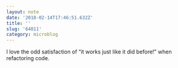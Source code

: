 ```yaml
---
layout: note
date: '2018-02-14T17:46:51.632Z'
title: ''
slug: '64011'
category: microblog
---
```

I love the odd satisfaction of “it works just like it did before!&quot; when refactoring code.
